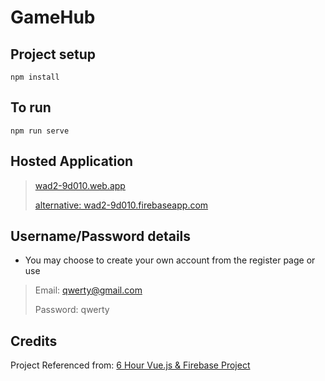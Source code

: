 # GameHub

## Project setup
```
npm install
```
## To run
```
npm run serve
```

## Hosted Application

> [wad2-9d010.web.app ](https://wad2-9d010.web.app/)
> 
> [alternative: wad2-9d010.firebaseapp.com](https://wad2-9d010.firebaseapp.com/)
 
 ## Username/Password details
 - You may choose to create your own account from the register page or use 
 
>Email: qwerty@gmail.com
>
>Password: qwerty

## Credits
Project Referenced from: [6 Hour Vue.js & Firebase Project](https://youtu.be/ISv22NNL-aE)

